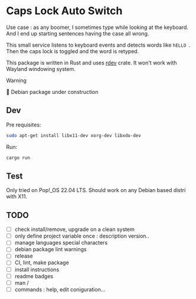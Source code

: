 # Caps Lock Auto Switch

Use case : as any boomer, I sometimes type while looking at the keyboard. And I end up starting sentences having the case all wrong.

This small service listens to keyboard events and detects words like `hELLO `. Then the caps lock is toggled and the word is retyped.

This package is written in Rust and uses [rdev](https://docs.rs/rdev/latest/rdev/) crate. It won't work with Wayland windowing system.

> [!WARNING]  
> 🚧 Debian package under construction

## Dev

Pre requisites:

```bash
sudo apt-get install libx11-dev xorg-dev libxdo-dev
```

Run:

```bash
cargo run
```

## Test

Only tried on Pop!_OS 22.04 LTS. Should work on any Debian based distri with X11.

## TODO

- [ ] check install/remove, upgrade on a clean system
- [ ] only define project variable once : description version..
- [ ] manage languages special characters
- [ ] debian package lint warnings
- [ ] release
- [ ] CI, lint, make package
- [ ] install instructions
- [ ] readme badges
- [ ] man / 
- [ ] commands : help, edit coniguration...
